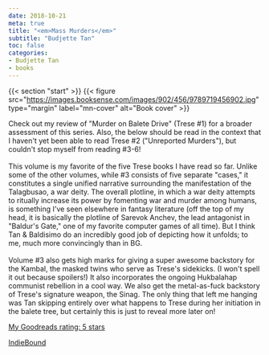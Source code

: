 ```yaml
---
date: 2018-10-21
meta: true
title: "<em>Mass Murders</em>"
subtitle: "Budjette Tan"
toc: false
categories:
- Budjette Tan
- books
---
```


{{< section "start" >}}
{{< figure src="https://images.booksense.com/images/902/456/9789719456902.jpg" type="margin" label="mn-cover" alt="Book cover" >}}

Check out my review of "Murder on Balete Drive" (Trese #1) for a broader assessment of this series. Also, the below should be read in the context that I haven't yet been able to read Trese #2 ("Unreported Murders"), but couldn't stop myself from reading #3-6!<br /><br />This volume is my favorite of the five Trese books I have read so far. Unlike some of the other volumes, while #3 consists of five separate "cases," it constitutes a single unified narrative surrounding the manifestation of the Talagbusao, a war deity. The overall plotline, in which a war deity attempts to ritually increase its power by fomenting war and murder among humans, is something I've seen elsewhere in fantasy literature (off the top of my head, it is basically the plotline of Sarevok Anchev, the lead antagonist in "Baldur's Gate," one of my favorite computer games of all time). But I think Tan &amp; Baldisimo do an incredibly good job of depicting how it unfolds; to me, much more convincingly than in BG. <br /><br />Volume #3 also gets high marks for giving a super awesome backstory for the Kambal, the masked twins who serve as Trese's sidekicks. (I won't spell it out because spoilers!) It also incorporates the ongoing Hukbalahap communist rebellion in a cool way. We also get the metal-as-fuck backstory of Trese's signature weapon, the Sinag. The only thing that left me hanging was Tan skipping entirely over what happens to Trese during her initiation in the balete tree, but certainly this is just to reveal more later on!

[My Goodreads rating: 5 stars](https://www.goodreads.com/review/show/2560327742)  

[IndieBound](https://www.indiebound.org/book/9789719456902)
